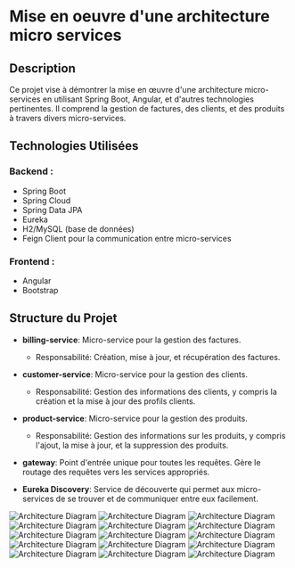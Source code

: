 <h1>Mise en oeuvre d'une architecture micro services</h1>


## Description

Ce projet vise à démontrer la mise en œuvre d'une architecture micro-services en utilisant Spring Boot, Angular, et d'autres technologies pertinentes. 
Il comprend la gestion de factures, des clients, et des produits à travers divers micro-services.

## Technologies Utilisées

### Backend :
  - Spring Boot<br>
  - Spring Cloud<br>
  - Spring Data JPA<br>
  - Eureka <br>
  - H2/MySQL (base de données)<br>
  - Feign Client pour la communication entre micro-services<br>

### Frontend :
  - Angular
  - Bootstrap

## Structure du Projet

- **billing-service**: Micro-service pour la gestion des factures.
  - Responsabilité: Création, mise à jour, et récupération des factures.
  
- **customer-service**: Micro-service pour la gestion des clients.
  - Responsabilité: Gestion des informations des clients, y compris la création et la mise à jour des profils clients.

- **product-service**: Micro-service pour la gestion des produits.
  - Responsabilité: Gestion des informations sur les produits, y compris l'ajout, la mise à jour, et la suppression des produits.

- **gateway**: Point d'entrée unique pour toutes les requêtes. Gère le routage des requêtes vers les services appropriés.
  
- **Eureka Discovery**: Service de découverte qui permet aux micro-services de se trouver et de communiquer entre eux facilement.

![Architecture Diagram](pictures/1.png)
![Architecture Diagram](pictures/2.png)
![Architecture Diagram](pictures/database_3.png)
![Architecture Diagram](pictures/products_4.png)
![Architecture Diagram](pictures/customers_5.png)
![Architecture Diagram](pictures/6.png)
![Architecture Diagram](pictures/eureka_dynamic_method_6.png)
![Architecture Diagram](pictures/7.png)
![Architecture Diagram](pictures/8.png)
![Architecture Diagram](pictures/9.png)
![Architecture Diagram](pictures/10.png)
![Architecture Diagram](pictures/11.png)
![Architecture Diagram](pictures/12.png)
![Architecture Diagram](pictures/13.png)
![Architecture Diagram](pictures/14.png)




